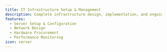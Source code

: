 ```yaml
---
title: IT Infrastructure Setup & Management
description: Complete infrastructure design, implementation, and ongoing management to ensure optimal performance and reliability.
features:
  - Server Setup & Configuration
  - Network Design
  - Hardware Procurement
  - Performance Monitoring
icon: server
---
```

